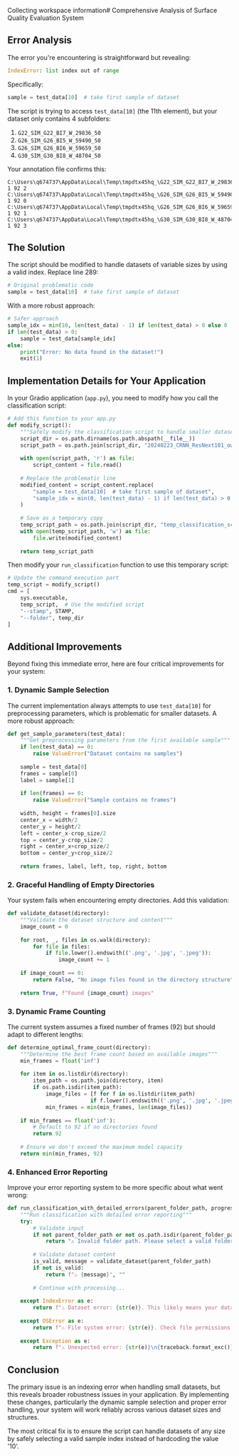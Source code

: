 Collecting workspace information# Comprehensive Analysis of Surface Quality Evaluation System

## Error Analysis

The error you're encountering is straightforward but revealing:

```python
IndexError: list index out of range
```

Specifically:
```python
sample = test_data[10]  # take first sample of dataset
```

The script is trying to access `test_data[10]` (the 11th element), but your dataset only contains 4 subfolders:
1. `G22_SIM_G22_BI7_W_29836_50`
2. `G26_SIM_G26_BI5_W_59490_50`
3. `G26_SIM_G26_BI6_W_59659_50`
4. `G30_SIM_G30_BI8_W_48704_50`

Your annotation file confirms this:
```
C:\Users\q674737\AppData\Local\Temp\tmpdtx45hq_\G22_SIM_G22_BI7_W_29836_50 1 92 2
C:\Users\q674737\AppData\Local\Temp\tmpdtx45hq_\G26_SIM_G26_BI5_W_59490_50 1 92 0
C:\Users\q674737\AppData\Local\Temp\tmpdtx45hq_\G26_SIM_G26_BI6_W_59659_50 1 92 1
C:\Users\q674737\AppData\Local\Temp\tmpdtx45hq_\G30_SIM_G30_BI8_W_48704_50 1 92 3
```

## The Solution

The script should be modified to handle datasets of variable sizes by using a valid index. Replace line 289:

```python
# Original problematic code
sample = test_data[10]  # take first sample of dataset
```

With a more robust approach:
```python
# Safer approach
sample_idx = min(10, len(test_data) - 1) if len(test_data) > 0 else 0
if len(test_data) > 0:
    sample = test_data[sample_idx]
else:
    print("Error: No data found in the dataset!")
    exit(1)
```

## Implementation Details for Your Application

In your Gradio application (`app.py`), you need to modify how you call the classification script:

```python
# Add this function to your app.py
def modify_script():
    """Safely modify the classification script to handle smaller datasets"""
    script_dir = os.path.dirname(os.path.abspath(__file__))
    script_path = os.path.join(script_dir, "20240223_CRNN_ResNext101_own_parallel_4BI-Scores_run.py")
    
    with open(script_path, 'r') as file:
        script_content = file.read()
    
    # Replace the problematic line
    modified_content = script_content.replace(
        "sample = test_data[10]  # take first sample of dataset", 
        "sample_idx = min(0, len(test_data) - 1) if len(test_data) > 0 else 0\nsample = test_data[sample_idx]  # safely get first sample of dataset"
    )
    
    # Save as a temporary copy
    temp_script_path = os.path.join(script_dir, "temp_classification_script.py")
    with open(temp_script_path, 'w') as file:
        file.write(modified_content)
    
    return temp_script_path
```

Then modify your `run_classification` function to use this temporary script:

```python
# Update the command execution part
temp_script = modify_script()
cmd = [
    sys.executable, 
    temp_script,  # Use the modified script
    "--stamp", STAMP,
    "--folder", temp_dir
]
```

## Additional Improvements

Beyond fixing this immediate error, here are four critical improvements for your system:

### 1. Dynamic Sample Selection

The current implementation always attempts to use `test_data[10]` for preprocessing parameters, which is problematic for smaller datasets. A more robust approach:

```python
def get_sample_parameters(test_data):
    """Get preprocessing parameters from the first available sample"""
    if len(test_data) == 0:
        raise ValueError("Dataset contains no samples")
    
    sample = test_data[0]
    frames = sample[0]
    label = sample[1]
    
    if len(frames) == 0:
        raise ValueError("Sample contains no frames")
        
    width, height = frames[0].size
    center_x = width/2
    center_y = height/2
    left = center_x-crop_size/2
    top = center_y-crop_size/2
    right = center_x+crop_size/2
    bottom = center_y+crop_size/2
    
    return frames, label, left, top, right, bottom
```

### 2. Graceful Handling of Empty Directories

Your system fails when encountering empty directories. Add this validation:

```python
def validate_dataset(directory):
    """Validate the dataset structure and content"""
    image_count = 0
    
    for root, _, files in os.walk(directory):
        for file in files:
            if file.lower().endswith(('.png', '.jpg', '.jpeg')):
                image_count += 1
                
    if image_count == 0:
        return False, "No image files found in the directory structure"
    
    return True, f"Found {image_count} images"
```

### 3. Dynamic Frame Counting

The current system assumes a fixed number of frames (92) but should adapt to different lengths:

```python
def determine_optimal_frame_count(directory):
    """Determine the best frame count based on available images"""
    min_frames = float('inf')
    
    for item in os.listdir(directory):
        item_path = os.path.join(directory, item)
        if os.path.isdir(item_path):
            image_files = [f for f in os.listdir(item_path) 
                          if f.lower().endswith(('.png', '.jpg', '.jpeg'))]
            min_frames = min(min_frames, len(image_files))
    
    if min_frames == float('inf'):
        # Default to 92 if no directories found
        return 92
    
    # Ensure we don't exceed the maximum model capacity
    return min(min_frames, 92)
```

### 4. Enhanced Error Reporting

Improve your error reporting system to be more specific about what went wrong:

```python
def run_classification_with_detailed_errors(parent_folder_path, progress=gr.Progress()):
    """Run classification with detailed error reporting"""
    try:
        # Validate input
        if not parent_folder_path or not os.path.isdir(parent_folder_path):
            return "⚠️ Invalid folder path. Please select a valid folder.", ""
        
        # Validate dataset content
        is_valid, message = validate_dataset(parent_folder_path)
        if not is_valid:
            return f"⚠️ {message}", ""
        
        # Continue with processing...
        
    except IndexError as e:
        return f"⚠️ Dataset error: {str(e)}. This likely means your dataset contains fewer images than expected.", ""
    
    except OSError as e:
        return f"⚠️ File system error: {str(e)}. Check file permissions and network connectivity.", ""
    
    except Exception as e:
        return f"⚠️ Unexpected error: {str(e)}\n{traceback.format_exc()}", ""
```

## Conclusion

The primary issue is an indexing error when handling small datasets, but this reveals broader robustness issues in your application. By implementing these changes, particularly the dynamic sample selection and proper error handling, your system will work reliably across various dataset sizes and structures.

The most critical fix is to ensure the script can handle datasets of any size by safely selecting a valid sample index instead of hardcoding the value '10'.
